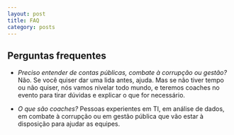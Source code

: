 ```yaml
---
layout: post
title: FAQ
category: posts
---
```


Perguntas frequentes
---

* *Preciso entender de contas públicas, combate à corrupção ou gestão?*
   Não. Se você quiser dar uma lida antes, ajuda. Mas se não tiver tempo ou não quiser, nós vamos nivelar todo mundo, e teremos coaches no evento para tirar dúvidas e explicar o que for necessário.

* *O que são coaches?*
    Pessoas experientes em TI, em análise de dados, em combate à corrupção ou em gestão pública que vão estar à disposição para ajudar as equipes. 

